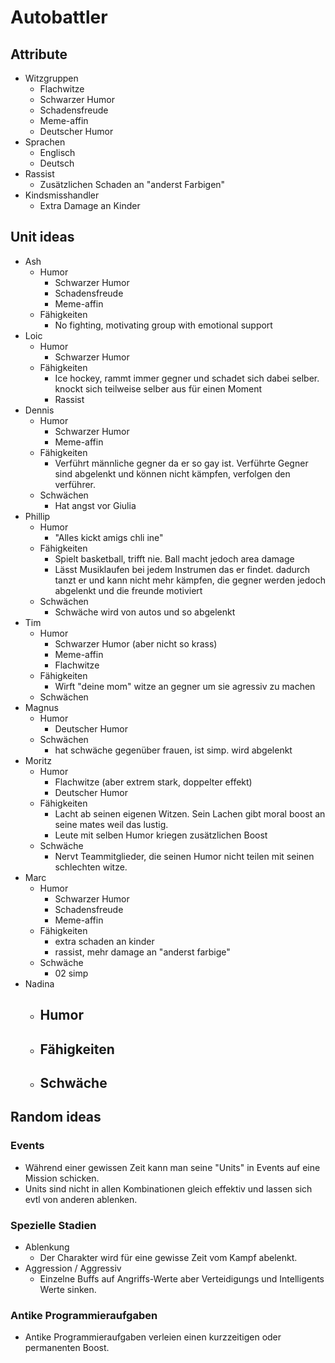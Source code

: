 # Autobattler

## Attribute

- Witzgruppen
    <!--tolle webseite: https://www.watson.ch/spass/lifestyle/991759181-diese-9-humor-typen-lachen-ab-jedem-sch-->
    - Flachwitze
    - Schwarzer Humor
    - Schadensfreude
    - Meme-affin
    - Deutscher Humor
- Sprachen
    - Englisch
    - Deutsch
- Rassist
    - Zusätzlichen Schaden an "anderst Farbigen"
- Kindsmisshandler
    - Extra Damage an Kinder


## Unit ideas

- Ash
    - Humor
        - Schwarzer Humor
        - Schadensfreude
        - Meme-affin
    - Fähigkeiten
        - No fighting, motivating group with emotional support
- Loic
    - Humor
        - Schwarzer Humor
    - Fähigkeiten
        - Ice hockey, rammt immer gegner und schadet sich dabei selber. knockt sich teilweise selber aus für einen
          Moment
        - Rassist
- Dennis
    - Humor
        - Schwarzer Humor
        - Meme-affin
    - Fähigkeiten
        - Verführt männliche gegner da er so gay ist. Verführte Gegner sind abgelenkt und können nicht kämpfen,
          verfolgen den verführer.
    - Schwächen
        - Hat angst vor Giulia
- Phillip
    - Humor
        - "Alles kickt amigs chli ine"
    - Fähigkeiten
        - Spielt basketball, trifft nie. Ball macht jedoch area damage
        - Lässt Musiklaufen bei jedem Instrumen das er findet. dadurch tanzt er und kann nicht mehr kämpfen, die gegner
          werden jedoch abgelenkt und die freunde motiviert
    - Schwächen
        - Schwäche wird von autos und so abgelenkt
- Tim
    - Humor
        - Schwarzer Humor (aber nicht so krass)
        - Meme-affin
        - Flachwitze
    - Fähigkeiten
        - Wirft "deine mom" witze an gegner um sie agressiv zu machen
    - Schwächen
- Magnus
    - Humor
        - Deutscher Humor
    - Schwächen
        - hat schwäche gegenüber frauen, ist simp. wird abgelenkt
- Moritz
    - Humor
        - Flachwitze (aber extrem stark, doppelter effekt)
        - Deutscher Humor
    - Fähigkeiten
        - Lacht ab seinen eigenen Witzen. Sein Lachen gibt moral boost an seine mates weil das lustig.
        - Leute mit selben Humor kriegen zusätzlichen Boost
    - Schwäche
        - Nervt Teammitglieder, die seinen Humor nicht teilen mit seinen schlechten witze.
- Marc
    - Humor
        - Schwarzer Humor
        - Schadensfreude
        - Meme-affin
    - Fähigkeiten
        - extra schaden an kinder
        - rassist, mehr damage an "anderst farbige"
    - Schwäche
        - 02 simp
- Nadina
    - Humor
        - 
    -  Fähigkeiten
        -
    - Schwäche
        -


## Random ideas

### Events
-  Während einer gewissen Zeit kann man seine "Units" in Events auf eine Mission schicken.
-   Units sind nicht in allen Kombinationen gleich effektiv und lassen sich evtl von anderen ablenken.

### Spezielle Stadien
- Ablenkung
    -  Der Charakter wird für eine gewisse Zeit vom Kampf abelenkt.
- Aggression / Aggressiv
    - Einzelne Buffs auf Angriffs-Werte aber Verteidigungs und Intelligents Werte sinken. 

### Antike Programmieraufgaben
- Antike Programmieraufgaben verleien einen kurzzeitigen oder permanenten Boost.